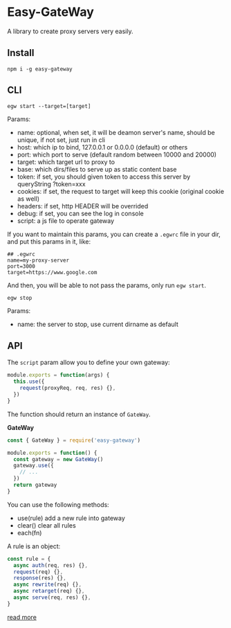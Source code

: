 # Easy-GateWay

A library to create proxy servers very easily.

## Install

```
npm i -g easy-gateway
```

## CLI

```
egw start --target=[target]
```

Params:

- name: optional, when set, it will be deamon server's name, should be unique, if not set, just run in cli
- host: which ip to bind, 127.0.0.1 or 0.0.0.0 (default) or others
- port: which port to serve (default random between 10000 and 20000)
- target: which target url to proxy to
- base: which dirs/files to serve up as static content base
- token: if set, you should given token to access this server by queryString ?token=xxx
- cookies: if set, the request to target will keep this cookie (original cookie as well)
- headers: if set, http HEADER will be overrided
- debug: if set, you can see the log in console
- script: a js file to operate gateway

If you want to maintain this params, you can create a `.egwrc` file in your dir, and put this params in it, like:

```
## .egwrc
name=my-proxy-server
port=3000
target=https://www.google.com
```

And then, you will be able to not pass the params, only run `egw start`.

```
egw stop
```

Params:

- name: the server to stop, use current dirname as default

## API

The `script` param allow you to define your own gateway:

```js
module.exports = function(args) {
  this.use({
    request(proxyReq, req, res) {},
  })
}
```

The function should return an instance of `GateWay`.

**GateWay**

```js
const { GateWay } = require('easy-gateway')

module.exports = function() {
  const gateway = new GateWay()
  gateway.use({
    // ...
  })
  return gateway
}
```

You can use the following methods:

- use(rule) add a new rule into gateway
- clear() clear all rules
- each(fn)

A rule is an object:

```js
const rule = {
  async auth(req, res) {},
  request(req) {},
  response(res) {},
  async rewrite(req) {},
  async retarget(req) {},
  async serve(req, res) {},
}
```

[read more](https://www.tangshuang.net/7537.html)
